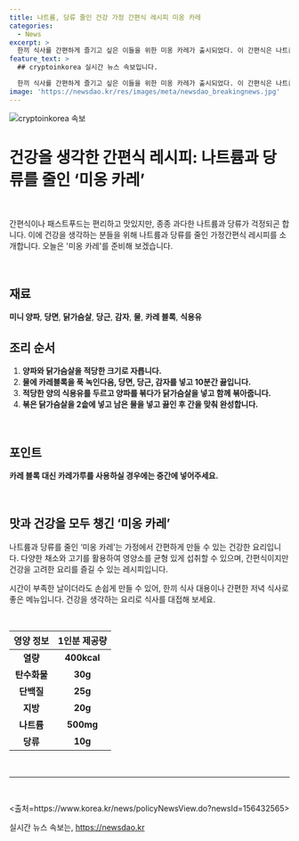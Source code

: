 ```yaml
---
title: 나트륨, 당류 줄인 건강 가정 간편식 레시피 미옹 카레
categories:
  - News
excerpt: >
  한끼 식사를 간편하게 즐기고 싶은 이들을 위한 미옹 카레가 출시되었다. 이 간편식은 나트륨과 당류 함량을 줄이고, 건강에 좋은 재료로 만들어져 있다. 미옹 카레는 바쁜 일상 속에서도 건강한 식습관을 유지하고자 하는 이들에게 이상적인 선택이 될 것으로 보인다.
feature_text: >
  ## cryptoinkorea 실시간 뉴스 속보입니다.

  한끼 식사를 간편하게 즐기고 싶은 이들을 위한 미옹 카레가 출시되었다. 이 간편식은 나트륨과 당류 함량을 줄이고, 건강에 좋은 재료로 만들어져 있다. 미옹 카레는 바쁜 일상 속에서도 건강한 식습관을 유지하고자 하는 이들에게 이상적인 선택이 될 것으로 보인다.
image: 'https://newsdao.kr/res/images/meta/newsdao_breakingnews.jpg'
---
```


<p><img src="https://newsdao.kr/res/images/meta/newsdao_breakingnews.jpg" alt="cryptoinkorea 속보" /></p>

<h1>건강을 생각한 간편식 레시피: 나트륨과 당류를 줄인 ‘미옹 카레’</h1>

<p data-ke-size="size16">&nbsp;</p>

<p>간편식이나 패스트푸드는 편리하고 맛있지만, 종종 과다한 나트륨과 당류가 걱정되곤 합니다. 이에 건강을 생각하는 분들을 위해 나트륨과 당류를 줄인 가정간편식 레시피를 소개합니다. 오늘은 '미옹 카레'를 준비해 보겠습니다. </p>

<p data-ke-size="size16">&nbsp;</p>

<h2 data-ke-size="size26">재료</h2>

<p><b>미니 양파</b>, <b>당면</b>, <b>닭가슴살</b>, <b>당근</b>, <b>감자</b>, <b>물</b>, <b>카레 블록</b>, <b>식용유</b></p>

<h2 data-ke-size="size26">조리 순서</h2>

<ol>
  <li><b>양파와 닭가슴살을 적당한 크기로 자릅니다.</b></li>
  <li><b>물에 카레블록을 푹 녹인다음, 당면, 당근, 감자를 넣고 10분간 끓입니다.</b></li>
  <li><b>적당한 양의 식용유를 두르고 양파를 볶다가 닭가슴살을 넣고 함께 볶아줍니다.</b></li>
  <li><b>볶은 닭가슴살을 2솥에 넣고 남은 물을 넣고 끓인 후 간을 맞춰 완성합니다.</b></li>
</ol>

<p data-ke-size="size16">&nbsp;</p>

<h2 data-ke-size="size26">포인트</h2>

<p><b>카레 블록 대신 카레가루를 사용하실 경우에는 중간에 넣어주세요.</b></p>

<p data-ke-size="size16">&nbsp;</p>

<h2 data-ke-size="size26">맛과 건강을 모두 챙긴 ‘미옹 카레’</h2>

<p>나트륨과 당류를 줄인 ‘미옹 카레’는 가정에서 간편하게 만들 수 있는 건강한 요리입니다. 다양한 채소와 고기를 활용하여 영양소를 균형 있게 섭취할 수 있으며, 간편식이지만 건강을 고려한 요리를 즐길 수 있는 레시피입니다.</p>

<p>시간이 부족한 날이더라도 손쉽게 만들 수 있어, 한끼 식사 대용이나 간편한 저녁 식사로 좋은 메뉴입니다. 건강을 생각하는 요리로 식사를 대접해 보세요. </p>

<p data-ke-size="size16">&nbsp;</p>

<table>
<thead>
<tr>
<th style="text-align: center; height: 17px;"><b>영양 정보</b></th>
<th style="text-align: center; height: 17px;"><b>1인분 제공량</b></th>
</tr>
</thead>
<tbody>
<tr>
<td style="text-align: center; height: 17px;"><b>열량</b></td>
<td style="text-align: center; height: 17px;"><b>400kcal</b></td>
</tr>
<tr>
<td style="text-align: center; height: 17px;"><b>탄수화물</b></td>
<td style="text-align: center; height: 17px;"><b>30g</b></td>
</tr>
<tr>
<td style="text-align: center; height: 17px;"><b>단백질</b></td>
<td style="text-align: center; height: 17px;"><b>25g</b></td>
</tr>
<tr>
<td style="text-align: center; height: 17px;"><b>지방</b></td>
<td style="text-align: center; height: 17px;"><b>20g</b></td>
</tr>
<tr>
<td style="text-align: center; height: 17px;"><b>나트륨</b></td>
<td style="text-align: center; height: 17px;"><b>500mg</b></td>
</tr>
<tr>
<td style="text-align: center; height: 17px;"><b>당류</b></td>
<td style="text-align: center; height: 17px;"><b>10g</b></td>
</tr>
</tbody>
</table>

<p data-ke-size="size16">&nbsp;</p>

<hr>

<p data-ke-size="size16">&nbsp;</p>

<p>&lt;출처=https://www.korea.kr/news/policyNewsView.do?newsId=156432565></p>
실시간 뉴스 속보는, <a href="https://newsdao.kr" rel="dofollow">https://newsdao.kr</a>


